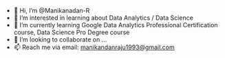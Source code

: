 - 👋 Hi, I’m @Manikanadan-R
- 👀 I’m interested in learning about Data Analytics / Data Science
- 🌱 I’m currently learning Google Data Analytics Professional Certification course, Data Science Pro Degree course
- 💞️ I’m looking to collaborate on ...
- 📫 Reach me via email: manikandanraju1993@gmail.com

<!---
Manikanadan-R/Manikanadan-R is a ✨ special ✨ repository because its `README.md` (this file) appears on your GitHub profile.
You can click the Preview link to take a look at your changes.
--->
